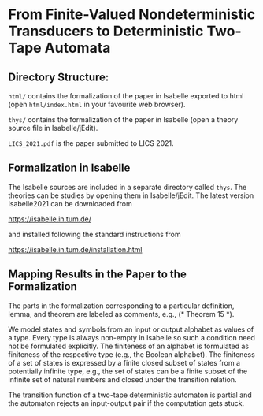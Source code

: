 # From Finite-Valued Nondeterministic Transducers to Deterministic Two-Tape Automata

## Directory Structure:

`html/` contains the formalization of the paper in Isabelle exported to html (open `html/index.html` in your favourite web browser).

`thys/` contains the formalization of the paper in Isabelle (open a theory source file in Isabelle/jEdit).

`LICS_2021.pdf` is the paper submitted to LICS 2021.

## Formalization in Isabelle

The Isabelle sources are included in a separate directory called `thys`.
The theories can be studies by opening them in Isabelle/jEdit.
The latest version Isabelle2021 can be downloaded from

https://isabelle.in.tum.de/

and installed following the standard instructions from

https://isabelle.in.tum.de/installation.html

## Mapping Results in the Paper to the Formalization

The parts in the formalization corresponding to a particular definition, lemma, and theorem are labeled as comments, e.g., (* Theorem 15 *).

We model states and symbols from an input or output alphabet as values of a type. Every type is always non-empty in Isabelle so such a condition need not be formulated explicitly. The finiteness of an alphabet is formulated as finiteness of the respective type (e.g., the Boolean alphabet). The finiteness of a set of states is expressed by a finite closed subset of states from a potentially infinite type, e.g., the set of states can be a finite subset of the infinite set of natural numbers and closed under the transition relation.

The transition function of a two-tape deterministic automaton is partial and the automaton rejects an input-output pair if the computation gets stuck.

